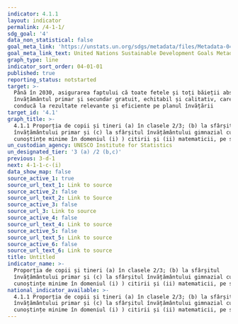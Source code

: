 ```yaml
---
indicator: 4.1.1
layout: indicator
permalink: /4-1-1/
sdg_goal: '4'
data_non_statistical: false
goal_meta_link: 'https://unstats.un.org/sdgs/metadata/files/Metadata-04-01-01.pdf'
goal_meta_link_text: United Nations Sustainable Development Goals Metadata (PDF 4.0 MB)
graph_type: line
indicator_sort_order: 04-01-01
published: true
reporting_status: notstarted
target: >-
  Până în 2030, asigurarea faptului că toate fetele și toți băieții absolvă
  învățământul primar și secundar gratuit, echitabil și calitativ, care să
  conducă la rezultate relevante și eficiente pe planul învățării
target_id: '4.1'
graph_title: >-
  4.1.1 Proporția de copii și tineri (a) în clasele 2/3; (b) la sfârșitul
  învățământului primar și (c) la sfârșitul învățământului gimnazial cu
  cunoștințe minime în domeniul (i) ) citirii și (ii) matematicii, pe sexe
un_custodian_agency: UNESCO Institute for Statistics
un_designated_tier: '3 (a) /2 (b,c)'
previous: 3-d-1
next: 4-1-1-c-(i)
data_show_map: false
source_active_1: true
source_url_text_1: Link to source
source_active_2: false
source_url_text_2: Link to Source
source_active_3: false
source_url_3: Link to source
source_active_4: false
source_url_text_4: Link to source
source_active_5: false
source_url_text_5: Link to source
source_active_6: false
source_url_text_6: Link to source
title: Untitled
indicator_name: >-
  Proporția de copii și tineri (a) în clasele 2/3; (b) la sfârșitul
  învățământului primar și (c) la sfârșitul învățământului gimnazial cu
  cunoștințe minime în domeniul (i) ) citirii și (ii) matematicii, pe sexe
national_indicator_available: >-
  4.1.1 Proporția de copii și tineri (a) în clasele 2/3; (b) la sfârșitul
  învățământului primar și (c) la sfârșitul învățământului gimnazial cu
  cunoștințe minime în domeniul (i) ) citirii și (ii) matematicii, pe sexe
---
```

